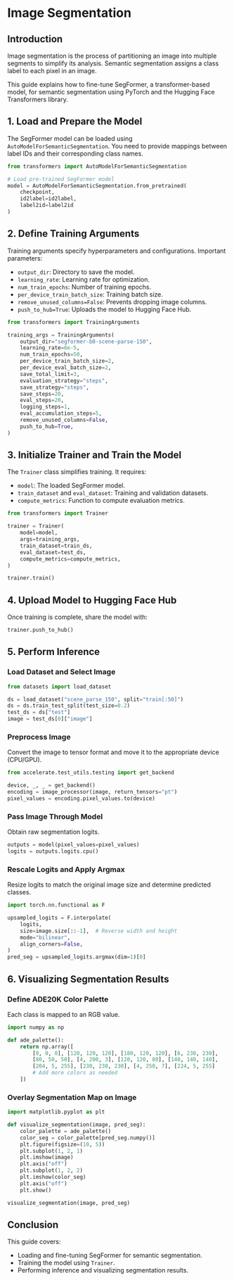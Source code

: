 # Image Segmentation

## Introduction
Image segmentation is the process of partitioning an image into multiple segments to simplify its analysis. Semantic segmentation assigns a class label to each pixel in an image.

This guide explains how to fine-tune SegFormer, a transformer-based model, for semantic segmentation using PyTorch and the Hugging Face Transformers library.

## 1. Load and Prepare the Model
The SegFormer model can be loaded using `AutoModelForSemanticSegmentation`. You need to provide mappings between label IDs and their corresponding class names.

```python
from transformers import AutoModelForSemanticSegmentation

# Load pre-trained SegFormer model
model = AutoModelForSemanticSegmentation.from_pretrained(
    checkpoint,
    id2label=id2label,
    label2id=label2id
)
```

## 2. Define Training Arguments
Training arguments specify hyperparameters and configurations. Important parameters:
- `output_dir`: Directory to save the model.
- `learning_rate`: Learning rate for optimization.
- `num_train_epochs`: Number of training epochs.
- `per_device_train_batch_size`: Training batch size.
- `remove_unused_columns=False`: Prevents dropping image columns.
- `push_to_hub=True`: Uploads the model to Hugging Face Hub.

```python
from transformers import TrainingArguments

training_args = TrainingArguments(
    output_dir="segformer-b0-scene-parse-150",
    learning_rate=6e-5,
    num_train_epochs=50,
    per_device_train_batch_size=2,
    per_device_eval_batch_size=2,
    save_total_limit=3,
    evaluation_strategy="steps",
    save_strategy="steps",
    save_steps=20,
    eval_steps=20,
    logging_steps=1,
    eval_accumulation_steps=5,
    remove_unused_columns=False,
    push_to_hub=True,
)
```

## 3. Initialize Trainer and Train the Model
The `Trainer` class simplifies training. It requires:
- `model`: The loaded SegFormer model.
- `train_dataset` and `eval_dataset`: Training and validation datasets.
- `compute_metrics`: Function to compute evaluation metrics.

```python
from transformers import Trainer

trainer = Trainer(
    model=model,
    args=training_args,
    train_dataset=train_ds,
    eval_dataset=test_ds,
    compute_metrics=compute_metrics,
)

trainer.train()
```

## 4. Upload Model to Hugging Face Hub
Once training is complete, share the model with:

```python
trainer.push_to_hub()
```

## 5. Perform Inference
### Load Dataset and Select Image

```python
from datasets import load_dataset

ds = load_dataset("scene_parse_150", split="train[:50]")
ds = ds.train_test_split(test_size=0.2)
test_ds = ds["test"]
image = test_ds[0]["image"]
```

### Preprocess Image
Convert the image to tensor format and move it to the appropriate device (CPU/GPU).

```python
from accelerate.test_utils.testing import get_backend

device, _, _ = get_backend()
encoding = image_processor(image, return_tensors="pt")
pixel_values = encoding.pixel_values.to(device)
```

### Pass Image Through Model
Obtain raw segmentation logits.

```python
outputs = model(pixel_values=pixel_values)
logits = outputs.logits.cpu()
```

### Rescale Logits and Apply Argmax
Resize logits to match the original image size and determine predicted classes.

```python
import torch.nn.functional as F

upsampled_logits = F.interpolate(
    logits,
    size=image.size[::-1],  # Reverse width and height
    mode="bilinear",
    align_corners=False,
)
pred_seg = upsampled_logits.argmax(dim=1)[0]
```

## 6. Visualizing Segmentation Results
### Define ADE20K Color Palette
Each class is mapped to an RGB value.

```python
import numpy as np

def ade_palette():
    return np.array([
        [0, 0, 0], [120, 120, 120], [180, 120, 120], [6, 230, 230],
        [80, 50, 50], [4, 200, 3], [120, 120, 80], [140, 140, 140],
        [204, 5, 255], [230, 230, 230], [4, 250, 7], [224, 5, 255]
        # Add more colors as needed
    ])
```

### Overlay Segmentation Map on Image

```python
import matplotlib.pyplot as plt

def visualize_segmentation(image, pred_seg):
    color_palette = ade_palette()
    color_seg = color_palette[pred_seg.numpy()]
    plt.figure(figsize=(10, 5))
    plt.subplot(1, 2, 1)
    plt.imshow(image)
    plt.axis("off")
    plt.subplot(1, 2, 2)
    plt.imshow(color_seg)
    plt.axis("off")
    plt.show()

visualize_segmentation(image, pred_seg)
```

## Conclusion
This guide covers:
- Loading and fine-tuning SegFormer for semantic segmentation.
- Training the model using `Trainer`.
- Performing inference and visualizing segmentation results.



